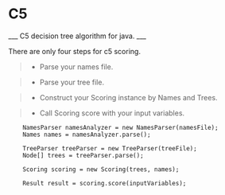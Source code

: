 C5
==
___ C5 decision tree algorithm for java. ___

There are only four steps for c5 scoring.

>* Parse your names file.

>* Parse your tree file.

>* Construct your Scoring instance by Names and Trees.

>* Call Scoring score with your input variables.

>>

		NamesParser namesAnalyzer = new NamesParser(namesFile);
		Names names = namesAnalyzer.parse();

	    TreeParser treeParser = new TreeParser(treeFile);
		Node[] trees = treeParser.parse();

		Scoring scoring = new Scoring(trees, names);

		Result result = scoring.score(inputVariables);
